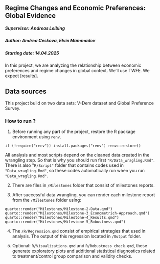 ## Regime Changes and Economic Preferences: Global Evidence

##### Supervisor: Andreas Leibing

##### Author: Andrea Ceskova, Elvin Mammadov

##### Starting date: 14.04.2025

In this project, we are analyzing the relationship between economic preferences and regime changes in global context. We'll use TWFE. We expect [results].

## Data sources

This project build on two data sets: V-Dem dataset and Global Preference Survey.

### How to run ?

1)  Before running any part of the project, restore the R package environment using `renv`.

`if (!require("renv")) install.packages("renv") renv::restore()`

All analysis and most scripts depend on the cleaned data created in the wrangling step. So that is why you should run first `"R/Data_wragling.Rmd"`. There is also "`R/Script"` folder that contains codes used in `"Data_wragling.Rmd"`, so these codes automatically run when you run `"Data_wragling.Rmd"`.

2.  There are files in `/Milestones` folder that consist of milestones reports.

3.  After successful data wrangling, you can render each milestone report from the `/Milestones` folder using:

`quarto::render("Milestones/Milestone-2-Data.qmd") quarto::render("Milestones/Milestone-3_Econometrich-Approach.qmd") quarto::render("Milestones/Milestone-4_Results.qmd") quarto::render("Milestones/Milestone-5_Robustness.qmd")`

4.  The `/R/Regression.qmd` consist of empirical strategies that used in analysis. The output of this regression located in `/Output` folder.

5.  Optional: `R/Visualizations.qmd` and `R/Robustness_check.qmd`, these generate exploratory plots and additional statistical diagnostics related to treatment/control group comparison and validity checks.
